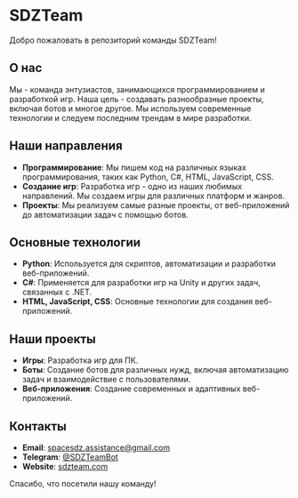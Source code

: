 # SDZTeam

Добро пожаловать в репозиторий команды SDZTeam!

## О нас

Мы - команда энтузиастов, занимающихся программированием и разработкой игр. Наша цель - создавать разнообразные проекты, включая ботов и многое другое. Мы используем современные технологии и следуем последним трендам в мире разработки.

## Наши направления

- **Программирование**: Мы пишем код на различных языках программирования, таких как Python, C#, HTML, JavaScript, CSS.
- **Создание игр**: Разработка игр - одно из наших любимых направлений. Мы создаем игры для различных платформ и жанров.
- **Проекты**: Мы реализуем самые разные проекты, от веб-приложений до автоматизации задач с помощью ботов.

## Основные технологии

- **Python**: Используется для скриптов, автоматизации и разработки веб-приложений.
- **C#**: Применяется для разработки игр на Unity и других задач, связанных с .NET.
- **HTML, JavaScript, CSS**: Основные технологии для создания веб-приложений.

## Наши проекты

- **Игры**: Разработка игр для ПК.
- **Боты**: Создание ботов для различных нужд, включая автоматизацию задач и взаимодействие с пользователями.
- **Веб-приложения**: Создание современных и адаптивных веб-приложений.

## Контакты

- **Email**: [spacesdz.assistance@gmail.com](mailto:spacesdz.assistance@gmail.com)
- **Telegram**: [@SDZTeamBot](https://)
- **Website**: [sdzteam.com](https://sdzteam.com)

Спасибо, что посетили нашу команду!

